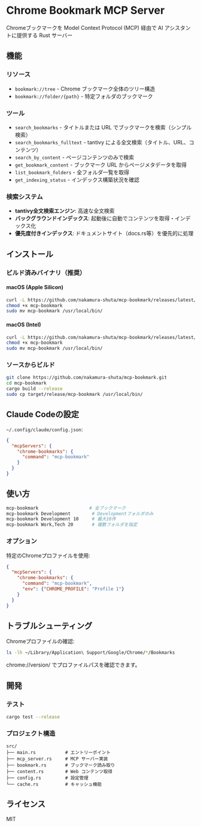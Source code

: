 # Chrome Bookmark MCP Server

Chromeブックマークを Model Context Protocol (MCP) 経由で AI アシスタントに提供する Rust サーバー

## 機能

### リソース
- `bookmark://tree` - Chrome ブックマーク全体のツリー構造
- `bookmark://folder/{path}` - 特定フォルダのブックマーク

### ツール
- `search_bookmarks` - タイトルまたは URL でブックマークを検索（シンプル検索）
- `search_bookmarks_fulltext` - tantivy による全文検索（タイトル、URL、コンテンツ）
- `search_by_content` - ページコンテンツのみで検索
- `get_bookmark_content` - ブックマーク URL からページメタデータを取得
- `list_bookmark_folders` - 全フォルダ一覧を取得
- `get_indexing_status` - インデックス構築状況を確認

### 検索システム
- **tantivy全文検索エンジン**: 高速な全文検索
- **バックグラウンドインデックス**: 起動後に自動でコンテンツを取得・インデックス化
- **優先度付きインデックス**: ドキュメントサイト（docs.rs等）を優先的に処理

## インストール

### ビルド済みバイナリ（推奨）

#### macOS (Apple Silicon)
```bash
curl -L https://github.com/nakamura-shuta/mcp-bookmark/releases/latest/download/mcp-bookmark-darwin-arm64 -o mcp-bookmark
chmod +x mcp-bookmark
sudo mv mcp-bookmark /usr/local/bin/
```

#### macOS (Intel)
```bash
curl -L https://github.com/nakamura-shuta/mcp-bookmark/releases/latest/download/mcp-bookmark-darwin-x64 -o mcp-bookmark
chmod +x mcp-bookmark
sudo mv mcp-bookmark /usr/local/bin/
```

### ソースからビルド
```bash
git clone https://github.com/nakamura-shuta/mcp-bookmark.git
cd mcp-bookmark
cargo build --release
sudo cp target/release/mcp-bookmark /usr/local/bin/
```

## Claude Codeの設定

`~/.config/claude/config.json`:

```json
{
  "mcpServers": {
    "chrome-bookmarks": {
      "command": "mcp-bookmark"
    }
  }
}
```

## 使い方

```bash
mcp-bookmark                   # 全ブックマーク
mcp-bookmark Development        # Developmentフォルダのみ
mcp-bookmark Development 10     # 最大10件
mcp-bookmark Work,Tech 20       # 複数フォルダを指定
```

### オプション

特定のChromeプロファイルを使用:
```json
{
  "mcpServers": {
    "chrome-bookmarks": {
      "command": "mcp-bookmark",
      "env": {"CHROME_PROFILE": "Profile 1"}
    }
  }
}
```

## トラブルシューティング

Chromeプロファイルの確認:
```bash
ls -lh ~/Library/Application\ Support/Google/Chrome/*/Bookmarks
```

chrome://version/ でプロファイルパスを確認できます。

## 開発

### テスト
```bash
cargo test --release
```

### プロジェクト構造
```
src/
├── main.rs           # エントリーポイント
├── mcp_server.rs     # MCP サーバー実装
├── bookmark.rs       # ブックマーク読み取り
├── content.rs        # Web コンテンツ取得
├── config.rs         # 設定管理
└── cache.rs          # キャッシュ機能
```

## ライセンス

MIT